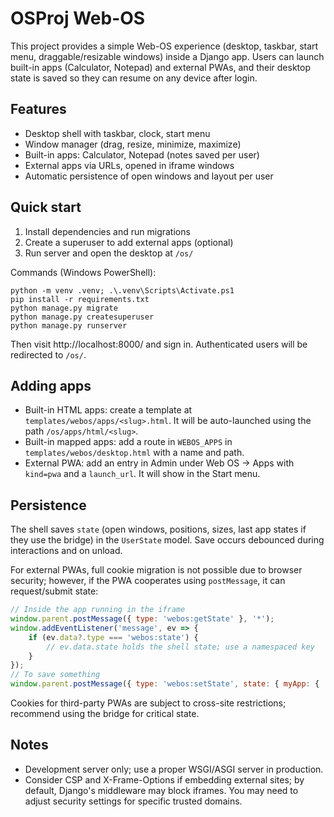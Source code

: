 # OSProj Web-OS

This project provides a simple Web-OS experience (desktop, taskbar, start menu, draggable/resizable windows) inside a Django app. Users can launch built-in apps (Calculator, Notepad) and external PWAs, and their desktop state is saved so they can resume on any device after login.

## Features
- Desktop shell with taskbar, clock, start menu
- Window manager (drag, resize, minimize, maximize)
- Built-in apps: Calculator, Notepad (notes saved per user)
- External apps via URLs, opened in iframe windows
- Automatic persistence of open windows and layout per user

## Quick start
1. Install dependencies and run migrations
2. Create a superuser to add external apps (optional)
3. Run server and open the desktop at `/os/`

Commands (Windows PowerShell):

```
python -m venv .venv; .\.venv\Scripts\Activate.ps1
pip install -r requirements.txt
python manage.py migrate
python manage.py createsuperuser
python manage.py runserver
```

Then visit http://localhost:8000/ and sign in. Authenticated users will be redirected to `/os/`.

## Adding apps
- Built-in HTML apps: create a template at `templates/webos/apps/<slug>.html`. It will be auto-launched using the path `/os/apps/html/<slug>`.
- Built-in mapped apps: add a route in `WEBOS_APPS` in `templates/webos/desktop.html` with a name and path.
- External PWA: add an entry in Admin under Web OS -> Apps with `kind=pwa` and a `launch_url`. It will show in the Start menu.

## Persistence
The shell saves `state` (open windows, positions, sizes, last app states if they use the bridge) in the `UserState` model. Save occurs debounced during interactions and on unload.

For external PWAs, full cookie migration is not possible due to browser security; however, if the PWA cooperates using `postMessage`, it can request/submit state:

```js
// Inside the app running in the iframe
window.parent.postMessage({ type: 'webos:getState' }, '*');
window.addEventListener('message', ev => {
	if (ev.data?.type === 'webos:state') {
		// ev.data.state holds the shell state; use a namespaced key
	}
});
// To save something
window.parent.postMessage({ type: 'webos:setState', state: { myApp: { ... } } }, '*');
```

Cookies for third-party PWAs are subject to cross-site restrictions; recommend using the bridge for critical state.

## Notes
- Development server only; use a proper WSGI/ASGI server in production.
- Consider CSP and X-Frame-Options if embedding external sites; by default, Django's middleware may block iframes. You may need to adjust security settings for specific trusted domains.
